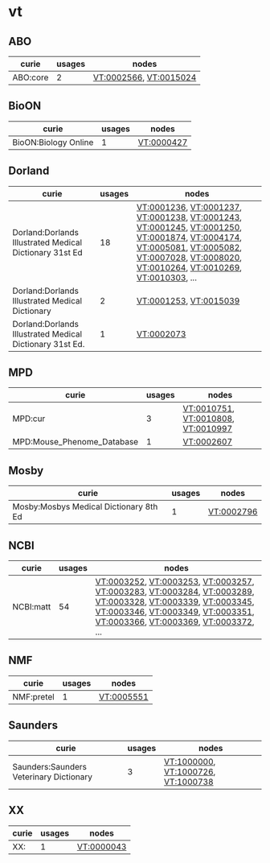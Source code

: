 # vt

## ABO

| curie    |   usages | nodes                                                                                            |
|----------|----------|--------------------------------------------------------------------------------------------------|
| ABO:core |        2 | [VT:0002566](https://bioregistry.io/VT:0002566), [VT:0015024](https://bioregistry.io/VT:0015024) |

## BioON

| curie                |   usages | nodes                                           |
|----------------------|----------|-------------------------------------------------|
| BioON:Biology Online |        1 | [VT:0000427](https://bioregistry.io/VT:0000427) |

## Dorland

| curie                                                    |   usages | nodes                                                                                                                                                                                                                                                                                                                                                                                                                                                                                                                                                                                                                                                                                                                                                              |
|----------------------------------------------------------|----------|--------------------------------------------------------------------------------------------------------------------------------------------------------------------------------------------------------------------------------------------------------------------------------------------------------------------------------------------------------------------------------------------------------------------------------------------------------------------------------------------------------------------------------------------------------------------------------------------------------------------------------------------------------------------------------------------------------------------------------------------------------------------|
| Dorland:Dorlands Illustrated Medical Dictionary 31st Ed  |       18 | [VT:0001236](https://bioregistry.io/VT:0001236), [VT:0001237](https://bioregistry.io/VT:0001237), [VT:0001238](https://bioregistry.io/VT:0001238), [VT:0001243](https://bioregistry.io/VT:0001243), [VT:0001245](https://bioregistry.io/VT:0001245), [VT:0001250](https://bioregistry.io/VT:0001250), [VT:0001874](https://bioregistry.io/VT:0001874), [VT:0004174](https://bioregistry.io/VT:0004174), [VT:0005081](https://bioregistry.io/VT:0005081), [VT:0005082](https://bioregistry.io/VT:0005082), [VT:0007028](https://bioregistry.io/VT:0007028), [VT:0008020](https://bioregistry.io/VT:0008020), [VT:0010264](https://bioregistry.io/VT:0010264), [VT:0010269](https://bioregistry.io/VT:0010269), [VT:0010303](https://bioregistry.io/VT:0010303), ... |
| Dorland:Dorlands Illustrated Medical Dictionary          |        2 | [VT:0001253](https://bioregistry.io/VT:0001253), [VT:0015039](https://bioregistry.io/VT:0015039)                                                                                                                                                                                                                                                                                                                                                                                                                                                                                                                                                                                                                                                                   |
| Dorland:Dorlands Illustrated Medical Dictionary 31st Ed. |        1 | [VT:0002073](https://bioregistry.io/VT:0002073)                                                                                                                                                                                                                                                                                                                                                                                                                                                                                                                                                                                                                                                                                                                    |

## MPD

| curie                      |   usages | nodes                                                                                                                                             |
|----------------------------|----------|---------------------------------------------------------------------------------------------------------------------------------------------------|
| MPD:cur                    |        3 | [VT:0010751](https://bioregistry.io/VT:0010751), [VT:0010808](https://bioregistry.io/VT:0010808), [VT:0010997](https://bioregistry.io/VT:0010997) |
| MPD:Mouse_Phenome_Database |        1 | [VT:0002607](https://bioregistry.io/VT:0002607)                                                                                                   |

## Mosby

| curie                                  |   usages | nodes                                           |
|----------------------------------------|----------|-------------------------------------------------|
| Mosby:Mosbys Medical Dictionary 8th Ed |        1 | [VT:0002796](https://bioregistry.io/VT:0002796) |

## NCBI

| curie     |   usages | nodes                                                                                                                                                                                                                                                                                                                                                                                                                                                                                                                                                                                                                                                                                                                                                              |
|-----------|----------|--------------------------------------------------------------------------------------------------------------------------------------------------------------------------------------------------------------------------------------------------------------------------------------------------------------------------------------------------------------------------------------------------------------------------------------------------------------------------------------------------------------------------------------------------------------------------------------------------------------------------------------------------------------------------------------------------------------------------------------------------------------------|
| NCBI:matt |       54 | [VT:0003252](https://bioregistry.io/VT:0003252), [VT:0003253](https://bioregistry.io/VT:0003253), [VT:0003257](https://bioregistry.io/VT:0003257), [VT:0003283](https://bioregistry.io/VT:0003283), [VT:0003284](https://bioregistry.io/VT:0003284), [VT:0003289](https://bioregistry.io/VT:0003289), [VT:0003328](https://bioregistry.io/VT:0003328), [VT:0003339](https://bioregistry.io/VT:0003339), [VT:0003345](https://bioregistry.io/VT:0003345), [VT:0003346](https://bioregistry.io/VT:0003346), [VT:0003349](https://bioregistry.io/VT:0003349), [VT:0003351](https://bioregistry.io/VT:0003351), [VT:0003366](https://bioregistry.io/VT:0003366), [VT:0003369](https://bioregistry.io/VT:0003369), [VT:0003372](https://bioregistry.io/VT:0003372), ... |

## NMF

| curie      |   usages | nodes                                           |
|------------|----------|-------------------------------------------------|
| NMF:pretel |        1 | [VT:0005551](https://bioregistry.io/VT:0005551) |

## Saunders

| curie                                   |   usages | nodes                                                                                                                                             |
|-----------------------------------------|----------|---------------------------------------------------------------------------------------------------------------------------------------------------|
| Saunders:Saunders Veterinary Dictionary |        3 | [VT:1000000](https://bioregistry.io/VT:1000000), [VT:1000726](https://bioregistry.io/VT:1000726), [VT:1000738](https://bioregistry.io/VT:1000738) |

## XX

| curie           |   usages | nodes                                           |
|-----------------|----------|-------------------------------------------------|
| XX:<new dbxref> |        1 | [VT:0000043](https://bioregistry.io/VT:0000043) |

